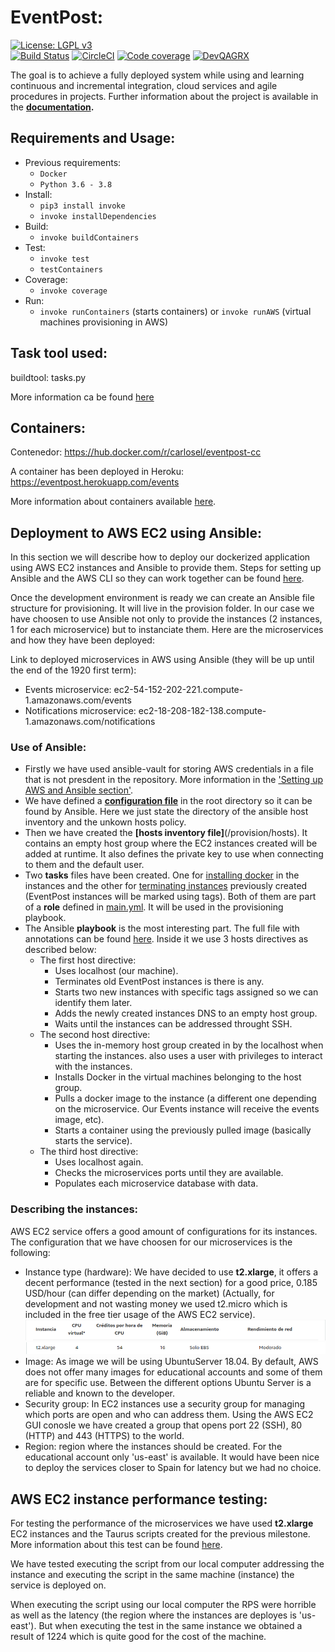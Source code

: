  # EventPost:
[![License: LGPL v3](https://img.shields.io/badge/License-LGPL%20v3-blue.svg)](https://www.gnu.org/licenses/lgpl-3.0)  
[![Build Status](https://travis-ci.com/carlos-el/EventPost-CCProject.svg?branch=master)](https://travis-ci.com/carlos-el/EventPost-CCProject)
[![CircleCI](https://circleci.com/gh/carlos-el/EventPost-CCProject.svg?style=svg)](https://circleci.com/gh/carlos-el/EventPost-CCProject)
[![Code coverage](https://codecov.io/gh/carlos-el/EventPost-CCProject/branch/master/graphs/badge.svg)](https://codecov.io/gh/carlos-el/EventPost-CCProject/branch/master)
[![DevQAGRX](https://img.shields.io/badge/DevQAGRX-blueviolet?style=svg&logo=Git)](https://github.com/JJ/curso-tdd)

The goal is to achieve a fully deployed system while using and learning continuous and incremental integration, cloud services and agile procedures in projects. 
Further information about the project is available in the __[documentation](https://carlos-el.github.io/EventPost-CCProject/index).__

## Requirements and Usage:

- Previous requirements: 
    - `Docker`
    - `Python 3.6 - 3.8`
- Install: 
    - `pip3 install invoke`
    - `invoke installDependencies`
- Build: 
    - `invoke buildContainers`
- Test: 
    - `invoke test`
    - `testContainers`
- Coverage: 
    - `invoke coverage`
- Run: 
    - `invoke runContainers` (starts containers) or `invoke runAWS` (virtual machines provisioning in AWS)

## Task tool used:
buildtool: tasks.py

More information ca be found [here](/docs/index.md#task-tool)

## Containers:
Contenedor: https://hub.docker.com/r/carlosel/eventpost-cc

A container has been deployed in Heroku: https://eventpost.herokuapp.com/events

More information about containers available [here](/docs/index.md#docker).



## Deployment to AWS EC2 using Ansible:
In this section we will describe how to deploy our dockerized application using AWS EC2 instances and Ansible to provide them. Steps for setting up Ansible and the AWS CLI so they can work together can be found [here](/docs/index.md#setting-up-aws-cli-and-ansible).

Once the development environment is ready we can create an Ansible file structure for provisioning. It will live in the provision folder. In our case we have choosen to use Ansible not only to provide the instances (2 instances, 1 for each microservice) but to instanciate them. Here are the microservices and how they have been deployed:

Link to deployed microservices in AWS using Ansible (they will be up until the end of the 1920 first term): 
- Events microservice: ec2-54-152-202-221.compute-1.amazonaws.com/events
- Notifications microservice: ec2-18-208-182-138.compute-1.amazonaws.com/notifications


### Use of Ansible:
- Firstly we have used ansible-vault for storing AWS credentials in a file that is not presdent in the repository. More information in the ['Setting up AWS and Ansible section'](/docs/index.md#setting-up-aws-cli-and-ansible).
- We have defined a __[configuration file](/ansible.cfg)__ in the root directory so it can be found by Ansible. Here we just state the directory of the ansible host inventory and the unkown hosts policy.
- Then we have created the __[hosts inventory file]__(/provision/hosts). It contains an empty host group where the EC2 instances created will be added at runtime. It also defines the private key to use when connecting to them and the default user.
- Two __tasks__ files have been created. One for [installing docker](/provision/roles/eventpost/tasks/install_docker.yml) in the instances and the other for [terminating instances](/provision/roles/eventpost/tasks/terminate_eventpost_instances.yml) previously created (EventPost instances will be marked using tags). Both of them are part of a __role__ defined in [main.yml](/provision/roles/eventpost/tasks/main.yml). It will be used in the provisioning playbook.
- The Ansible __playbook__ is the most interesting part. The full file with annotations can be found [here](/provision/provision.yml). Inside it we use 3 hosts directives as described below:
    - The first host directive:
        - Uses localhost (our machine).
        - Terminates old EventPost instances is there is any.
        - Starts two new instances with specific tags assigned so we can identify them later.
        - Adds the newly created instances DNS to an empty host group.
        - Waits until the instances can be addressed throught SSH.
    - The second host directive: 
        - Uses the in-memory host group created in by the localhost when starting the instances. also uses a user with privileges to interact with the instances.
        - Installs Docker in the virtual machines belonging to the host group.
        - Pulls a docker image to the instance (a different one depending on the microservice. Our Events instance will receive the events image, etc).
        - Starts a container using the previously pulled image (basically starts the service).
    - The third host directive:
        - Uses localhost again.
        - Checks the microservices ports until they are available.
        - Populates each microservice database with data.

### Describing the instances:
AWS EC2 service offers a good amount of configurations for its instances. The configuration that we have choosen for our microservices is the following:
- Instance type (hardware): We have decided to use __t2.xlarge__, it offers a decent performance (tested in the next section) for a good price, 0.185 USD/hour (can differ depending on the market) (Actually, for development and not wasting money we used t2.micro which is included in the free tier usage of the AWS EC2 service).
![t2 header](docs/img/t2_headers.png "t2 header")
![t2 specs](docs/img/t2.xlarge_specs.png "t2 specs")
- Image: As image we will be using UbuntuServer 18.04. By default, AWS does not offer many images for educational accounts and some of them are for specific use. Between the different options Ubuntu Server is a reliable and known to the developer. 
- Security group: In EC2 instances use a security group for managing which ports are open and who can address them. Using the AWS EC2 GUI conosle we have created a group that opens port 22 (SSH), 80 (HTTP) and 443 (HTTPS) to the world.
- Region: region where the instances should be created. For the educational account only 'us-east' is available. It would have been nice to deploy the services closer to Spain for latency but we had no choice.

## AWS EC2 instance performance testing:
For testing the performance of the microservices we have used __t2.xlarge__ EC2 instances and the Taurus scripts created for the previous milestone. More information about this test can be found [here](/docs/index.md#AWS-EC2-Instances-performance-testing).

We have tested executing the script from our local computer addressing the instance and executing the script in the same machine (instance) the service is deployed on.

When executing the script using our local computer the RPS were horrible as well as the latency (the region where the instances are deployes is 'us-east').
But when executing the test in the same instance we obtained a result of 1224 which is quite good for the cost of the machine.
